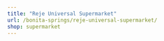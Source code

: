 ```yaml
---
title: "Reje Universal Supermarket"
url: /bonita-springs/reje-universal-supermarket/
shop: supermarket
---
```

